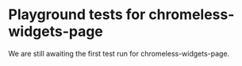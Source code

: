 # Playground tests for chromeless-widgets-page
We are still awaiting the first test run for chromeless-widgets-page.
